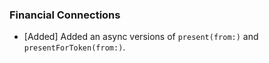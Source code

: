 ### Financial Connections
* [Added] Added an async versions of `present(from:)` and `presentForToken(from:)`.